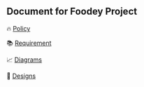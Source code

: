## Document for Foodey Project

🔥 [Policy](./Policies/README.md)

📚 [Requirement](./Project/Requirements/README.md)

📈 [Diagrams](./Project/Diagrams/README.md)

🎨 [Designs](./Project/Designs/README.md)

